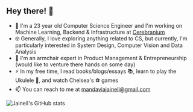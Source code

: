## Hey there! 👋

- 🔭 I'm a 23 year old Computer Science Engineer and I'm working on Machine Learning, Backend & Infrastructure at [Cerebranium](https://cerebranium.com/)
- 🤓 Generally, I love exploring anything related to CS, but currently, I'm particularly interested in System Design, Computer Vision and Data Analysis
- 🌱 I'm an armchair expert in Product Management & Entrepreneurship (would like to venture there hands on some day) 
- ⚡ In my free time, I read books/blogs/essays 📚, learn to play the Ukulele 🎸, and watch Chelsea's ⚽️ games
- 📫 You can reach to me at mandaviajaineil@gmail.com

<img alt="Jaineil's GitHub stats" align="left" src="https://github-readme-stats.vercel.app/api?username=jaineil&hide_border=true&show_icons=true&theme=radical&include_all_commits=true&count_private=true">
